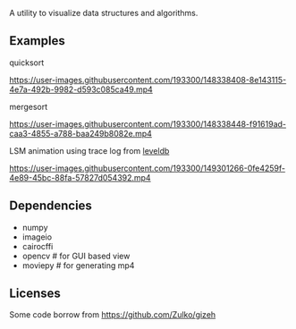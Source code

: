 A utility to visualize data structures and algorithms.

## Examples

quicksort

https://user-images.githubusercontent.com/193300/148338408-8e143115-4e7a-492b-9982-d593c085ca49.mp4

mergesort

https://user-images.githubusercontent.com/193300/148338448-f91619ad-caa3-4855-a788-baa249b8082e.mp4

LSM animation using trace log from [leveldb](https://github.com/google/leveldb)

https://user-images.githubusercontent.com/193300/149301266-0fe4259f-4e89-45bc-88fa-57827d054392.mp4


## Dependencies

* numpy
* imageio
* cairocffi
* opencv # for GUI based view
* moviepy # for generating mp4

## Licenses

Some code borrow from https://github.com/Zulko/gizeh

